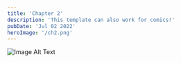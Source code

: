 ```yaml
---
title: 'Chapter 2'
description: 'This template can also work for comics!'
pubDate: 'Jul 02 2022'
heroImage: '/ch2.png'
---
```


<img src="/../2.jpeg"
     alt="Image Alt Text"
     style="float: center;" />
     